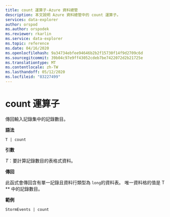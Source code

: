```yaml
---
title: count 運算子-Azure 資料總管
description: 本文說明 Azure 資料總管中的 count 運算子。
services: data-explorer
author: orspod
ms.author: orspodek
ms.reviewer: rkarlin
ms.service: data-explorer
ms.topic: reference
ms.date: 04/16/2020
ms.openlocfilehash: 9a34734ebfee94646b2b2f15730f14f9d2709c6d
ms.sourcegitcommit: 39b04c97e9ff43052cdeb7be7422072d2b21725e
ms.translationtype: MT
ms.contentlocale: zh-TW
ms.lasthandoff: 05/12/2020
ms.locfileid: "83227499"
---
```

# <a name="count-operator"></a>count 運算子

傳回輸入記錄集中的記錄數目。

**語法**

`T | count`

**引數**

*T*︰要計算記錄數目的表格式資料。

**傳回**

此函式會傳回含有單一記錄且資料行類型為 `long`的資料表。 唯一資料格的值是 T ** 中的記錄數目。 

**範例**

<!-- csl: https://help.kusto.windows.net/Samples -->
```kusto
StormEvents | count
```
